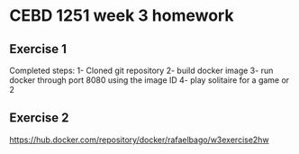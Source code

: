 # CEBD 1251 week 3 homework

## Exercise 1
Completed steps:
1- Cloned git repository
2- build docker image
3- run docker through port 8080 using the image ID
4- play solitaire for a game or 2

## Exercise 2
https://hub.docker.com/repository/docker/rafaelbago/w3exercise2hw
